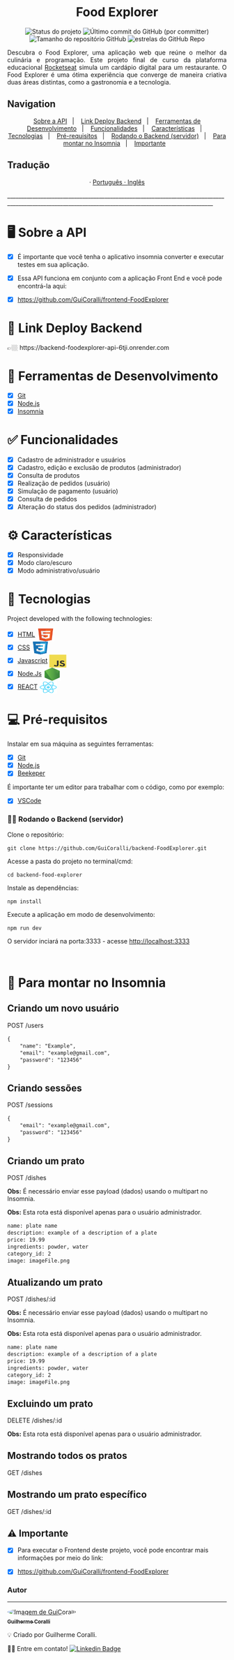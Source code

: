 <h1 align="center">Food Explorer</h1>



<p align="center">
<img alt="Status do projeto" src="https://img.shields.io/badge/Status-Under construction-orange">
<img alt="Último commit do GitHub (por committer)" src="https://img.shields.io/github/last-commit/GuiCoralli/backend-FoodExplorer">
<img alt="Tamanho do repositório GitHub" src="https://img.shields.io/github/repo-size/GuiCoralli/backend-FoodExplorer">
<img alt="estrelas do GitHub Repo" src="https://img.shields.io/github/stars/GuiCoralli/backend-FoodExplorer?style=social">
</p>


<p align="justify">
	Descubra o Food Explorer, uma aplicação web que reúne o melhor da culinária e programação. 
	Este projeto final de curso da plataforma educacional <a href="https://app.rocketseat.com.br">Rocketseat</a> simula um cardápio digital para um restaurante. 
	O Food Explorer é uma ótima experiência que converge de maneira criativa duas áreas distintas, como a gastronomia e a tecnologia.
</p>

## Navigation
<p align="center">
	<a href="#-Sobre-a-API">Sobre a API</a>&nbsp;&nbsp;&nbsp;|&nbsp;&nbsp;&nbsp;
	<a href="#-Link-Deploy-Backend">Link Deploy Backend</a>&nbsp;&nbsp;&nbsp;|&nbsp;&nbsp;&nbsp;
	<a href="#-Ferramentas-de-Desenvolvimento">Ferramentas de Desenvolvimento</a>&nbsp;&nbsp;&nbsp;|&nbsp;&nbsp;&nbsp;
	<a href="#-Funcionalidades">Funcionalidades</a>&nbsp;&nbsp;&nbsp;|&nbsp;&nbsp;&nbsp;
	<a href="#-Características">Características</a>&nbsp;&nbsp;&nbsp;|&nbsp;&nbsp;&nbsp;<br>
	<a href="#-Tecnologias">Tecnologias</a>&nbsp;&nbsp;&nbsp;|&nbsp;&nbsp;&nbsp;
	<a href="#-Pré-requisitos">Pré-requisitos</a>&nbsp;&nbsp;&nbsp;|&nbsp;&nbsp;&nbsp; 
	<a href="#-Rodando-o-Backend-(servidor)">Rodando o Backend (servidor)</a>&nbsp;&nbsp;&nbsp;|&nbsp;&nbsp;&nbsp;
	<a href="#-Para-montar-no-Insomnia">Para montar no Insomnia</a>&nbsp;&nbsp;&nbsp;|&nbsp;&nbsp;&nbsp; 
	<a href="#-Importante">Importante</a>&nbsp;&nbsp;&nbsp; 
</p>



 ## Tradução
 
<p align="center">
   ·
  <a href="https://github.com/GuiCoralli/backend-FoodExplorer/blob/main/README-PT_BR.md"> Português
  ·
  <a href="https://github.com/GuiCoralli/backend-FoodExplorer/blob/main/README.md"> Inglês
  </a>
  </p>
________________________________________________________________________________________________________________________________________________________



# 🖥️ Sobre a API
<div>	
	
 - [x] É importante que você tenha o aplicativo insomnia converter e executar testes em sua aplicação.<br>
 - [x] Essa API funciona em conjunto com a aplicação Front End e você pode encontrá-la aqui:

 - [x]  https://github.com/GuiCoralli/frontend-FoodExplorer	

</div>

# 📌 Link Deploy Backend  
<div>
👉🏼 https://backend-foodexplorer-api-6tji.onrender.com
</div>

# 🔧 Ferramentas de Desenvolvimento
<div>
	
- [x] [Git](https://git-scm.com)
- [x] [Node.js](https://nodejs.org/en/)
- [x] [Insomnia](https://insomnia.rest/download)

</div>


# ✅ Funcionalidades
<div> 
	
- [x] Cadastro de administrador e usuários
- [x] Cadastro, edição e exclusão de produtos (administrador)
- [x] Consulta de produtos
- [x] Realização de pedidos (usuário)
- [x] Simulação de pagamento (usuário)
- [x] Consulta de pedidos
- [x] Alteração do status dos pedidos (administrador)

</div>


# ⚙️ Características
<div>
	
- [x] Responsividade
- [x] Modo claro/escuro
- [x] Modo administrativo/usuário

</div>


# 🚀 Tecnologias 
 Project developed with the following technologies:
<div>
	
- [x] [HTML](https://developer.mozilla.org/en-US/docs/Web/HTML) <img align="center" alt="Gui-HTML" height="30" width="40" src="https://raw.githubusercontent.com/devicons/devicon/master/icons/html5/html5-original.svg">
- [x] [CSS](https://developer.mozilla.org/en-US/docs/Web/CSS) <img align="center" alt="Gui-CSS" height="30" width="40" src="https://raw.githubusercontent.com/devicons/devicon/master/icons/css3/css3-original.svg">
- [x] [Javascript](https://developer.mozilla.org/en-US/docs/Web/Javascript) <img align="center" alt="Gui-JAVASCRIPT" height="30" width="40" src="https://raw.githubusercontent.com/devicons/devicon/master/icons/javascript/javascript-original.svg">
- [x] [Node.Js](https://nodejs.org/api/documentation.html) <img align="center" alt="Gui-NODEJS" height="30" width="40" src="https://raw.githubusercontent.com/devicons/devicon/master/icons/nodejs/nodejs-original.svg">
- [x] [REACT](https://developer.mozilla.org/pt-BR/docs/Learn/Tools_and_testing/Client-side_JavaScript_frameworks/React_getting_started) <img align="center" alt="Gui-REACT" height="30" width="40" src="https://raw.githubusercontent.com/devicons/devicon/master/icons/react/react-original.svg">
 
 </div>


# 💻  Pré-requisitos
Instalar em sua máquina as seguintes ferramentas:
</div>

- [x] [Git](https://git-scm.com)
- [x] [Node.js](https://nodejs.org/en/)
- [X] [Beekeper](https://www.beekeeperstudio.io/get)

É importante ter um editor para trabalhar com o código, como por exemplo:
- [x] [VSCode](https://code.visualstudio.com/)

</div>




### 🔄✅ Rodando o Backend (servidor)

Clone o repositório:
```
git clone https://github.com/GuiCoralli/backend-FoodExplorer.git
```

Acesse a pasta do projeto no terminal/cmd:
```
cd backend-food-explorer
```

Instale as dependências:
```
npm install
```

Execute a aplicação em modo de desenvolvimento:
```
npm run dev
```

O servidor inciará na porta:3333 - acesse <http://localhost:3333>

<br />

# 🔨 Para montar no Insomnia

## Criando um novo usuário

POST /users

```
{
	"name": "Example",
	"email": "example@gmail.com",
	"password": "123456"
}
```

## Criando sessões 

POST /sessions

```
{
	"email": "example@gmail.com",
	"password": "123456"
}
```

## Criando um prato

POST /dishes

**Obs:** É necessário enviar esse payload (dados) usando o multipart no Insomnia.

**Obs:** Esta rota está disponível apenas para o usuário administrador.

```
name: plate name
description: example of a description of a plate
price: 19.99
ingredients: powder, water
category_id: 2
image: imageFile.png
```

## Atualizando um prato

POST /dishes/:id

**Obs:** É necessário enviar esse payload (dados) usando o multipart no Insomnia.

**Obs:** Esta rota está disponível apenas para o usuário administrador.

```
name: plate name
description: example of a description of a plate
price: 19.99
ingredients: powder, water
category_id: 2
image: imageFile.png
```

## Excluindo um prato

DELETE /dishes/:id

**Obs:** Esta rota está disponível apenas para o usuário administrador.

## Mostrando todos os pratos

GET /dishes

## Mostrando um prato específico

GET /dishes/:id



## ⚠️ Importante
<div>
	
- [x] Para executar o Frontend deste projeto, você pode encontrar mais informações por meio do link:

- [x]  https://github.com/GuiCoralli/frontend-FoodExplorer

</div>




### Autor
---

<a href="https://github.com/GuiCoralli?tab=repositories">
 <img style="border-radius: 50%;" src="https://github.com/GuiCoralli.png" width="100px;" alt="Imagem de GuiCoralli"/>
 <br /> <sub><b>Guilherme Coralli</b></sub></a>


💡 Criado por Guilherme Coralli. 

👋🏽 Entre em contato!
[![Linkedin Badge](https://img.shields.io/badge/LinkedIn-0077B5?logo=Linkedin&logoColor=white&link=https://www.linkedin.com/in/guicoralli/)](https://www.linkedin.com/in/guicoralli/) 
